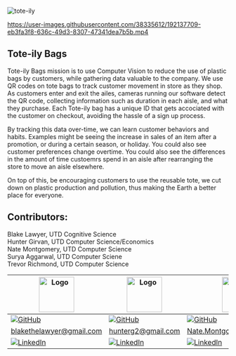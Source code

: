 ![tote-ily](https://user-images.githubusercontent.com/38335612/192137387-534ebb52-16fd-4f43-9e84-5a5a67d8f34b.png)

https://user-images.githubusercontent.com/38335612/192137709-eb3fa3f8-636c-49d3-8307-47341dea7b5b.mp4

## Tote-ily Bags

Tote-ily Bags mission is to use Computer Vision to reduce the use of plastic bags by customers, while gathering data valuable to the company. We use QR codes on tote bags to track customer movement in store as they shop. As customers enter and exit the ailes, cameras running our software detect the QR code, collecting information such as duration in each aisle, and what they purchase. Each Tote-ily bag has a unique ID that gets accociated with the customer on checkout, avoiding the hassle of a sign up process. 

By tracking this data over-time, we can learn customer behaviors and habits. Examples might be seeing the increase in sales of an item after a promotion, or during a certain season, or holiday. You could also see customer preferences change overtime. You could also see the differences in the amount of time custoemrs spend in an aisle after rearranging the store to move an aisle elsewhere. 

On top of this, be encouraging customers to use the reusable tote, we cut down on plastic production and pollution, thus making the Earth a better place for everyone.

## Contributors:

Blake Lawyer, UTD Cognitive Science<br />
Hunter Girvan, UTD Computer Science/Economics<br />
Nate Montgomery, UTD Computer Science<br />
Surya Aggarwal, UTD Computer Sciene<br />
Trevor Richmond, UTD Computer Science<br />

<div align="center">

| <img src="https://i.imgur.com/3R0ec4D.jpg" alt="Logo" width="80px"> | <img src="https://i.imgur.com/Bd4FLZ8.jpg" alt="Logo" width="80px"> | <img src="https://avatars.githubusercontent.com/u/60420578?s=400&u=60f200e3d19cb1f57db4f6d62f5f8bd30d53204c&v=4.png" alt="Logo" width="80px"> | <img src="https://avatars.githubusercontent.com/u/46317327?s=400&u=a406abd1213b4566345d5bdba4481e8f48420421&v=4.png" alt="Logo" width="80px"> | <img src="https://i.imgur.com/ureLpuY.jpg" alt="Logo" width="80px"> |
|------------------------------------------------------|------------------------------------------------------|--------------------------------------------------------------------------------------------------------------------------------------------------------------------------------------------------------------------------|-----------------------------------------------------------------------------------------------------------------------------------------------|------------------------------------------------------|
| [![GitHub][github1-shield]][github1-url]             | [![GitHub][github2-shield]][github2-url]             | [![GitHub][github3-shield]][github3-url]                                                                                                                                                                                 | [![Github][github4-shield]][github4-url]                                                                                                      | [![GitHub][github5-shield]][github5-url]             |
| blakethelawyer@gmail.com                             | hunterg2@gmail.com                             | Nate.Montgomery9@gmail.com                                                                                                                                                                                               | surya.modern.jobs@gmail.com                                                                                                                   | trevrichmond@gmail.com                             |
| [![LinkedIn][linkedin-shield]][linkedin1-url]        | [![LinkedIn][linkedin-shield]][linkedin2-url]        | [![LinkedIn][linkedin-shield]][linkedin3-url]                                                                                                                                                                            | [![LinkedIn][linkedin-shield]][linkedin4-url]                                                                                                 | [![LinkedIn][linkedin-shield]][linkedin5-url]        |

</div>

[linkedin-shield]: https://img.shields.io/badge/-LinkedIn-black.svg?style=for-the-badge&logo=linkedin&colorB=555
[linkedin1-url]: https://www.linkedin.com/in/blake-lawyer-949326222/
[linkedin2-url]: https://www.linkedin.com/in/william-girvan/
[linkedin3-url]: https://www.linkedin.com/in/nate-montgomery-a87616163/
[linkedin4-url]: https://www.linkedin.com/in/surya-aggarwal/
[linkedin5-url]: https://linkedin.com/in/linkedin_username

[github1-shield]: https://img.shields.io/github/followers/blakelawyer?style=social
[github2-shield]: https://img.shields.io/github/followers/hunterg2?style=social
[github3-shield]: https://img.shields.io/github/followers/Nate-Montgomery?style=social
[github4-shield]: https://img.shields.io/github/followers/bond1999?style=social
[github5-shield]: https://img.shields.io/github/followers/MeekSheep?style=social

[github1-url]: https://github.com/blakelawyer
[github2-url]: https://github.com/hunterg2
[github3-url]: https://github.com/Nate-Montgomery
[github4-url]: https://github.com/bond1999
[github5-url]: https://github.com/MeekSheep

